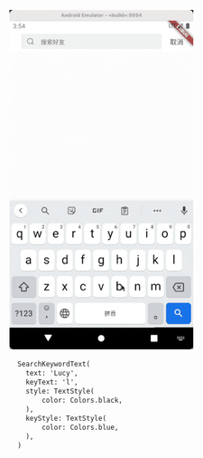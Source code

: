 ![img](https://github.com/hrxiang/search_keyword_text/blob/master/gif/QQ20210930-155448-HD.gif)


```
  SearchKeywordText(
    text: 'Lucy',
    keyText: 'l',
    style: TextStyle(
        color: Colors.black,
    ),
    keyStyle: TextStyle(
        color: Colors.blue,
    ),
  )
```
